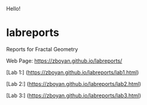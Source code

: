 Hello!

# labreports
Reports for Fractal Geometry

Web Page: https://zboyan.github.io/labreports/

[Lab 1:] (https://zboyan.github.io/labreports/lab1.html)

[Lab 2:] (https://zboyan.github.io/labreports/lab2.html)

[Lab 3:] (https://zboyan.github.io/labreports/lab3.html)
